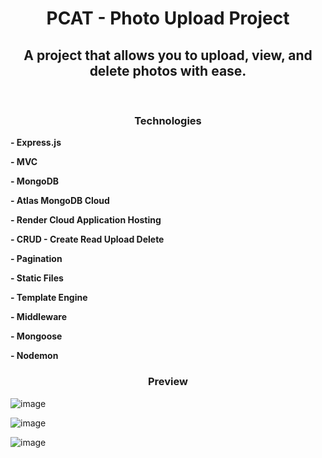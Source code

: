 <h1 align="center">PCAT - Photo Upload Project</h1>

<h2 align="center">A project that allows you to upload, view, and delete photos with ease.</h3>

<br>

<h3 align="center">Technologies</b></h3>

**- Express.js**

**- MVC**

**- MongoDB**

**- Atlas MongoDB Cloud**

**- Render Cloud Application Hosting**

**- CRUD - Create Read Upload Delete**

**- Pagination**

**- Static Files**

**- Template Engine**

**- Middleware**

**- Mongoose**

**- Nodemon**

<h3 align="center">Preview</h3>

![image](https://github.com/yunusolcar/P-CAT/assets/94309613/eea29919-c791-4e36-bc9a-dd6e10a290e9)

![image](https://github.com/yunusolcar/P-CAT/assets/94309613/6b968d25-a585-46ee-b82b-9c8b059f212e)

![image](https://github.com/yunusolcar/P-CAT/assets/94309613/56766091-bb62-4a22-8043-ced15e8515ce)


  
